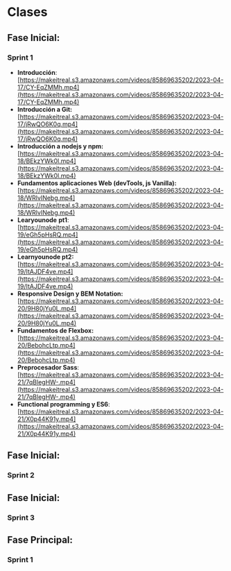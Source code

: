 # Clases

## Fase Inicial:

### Sprint 1

- **Introducción**:  [https://makeitreal.s3.amazonaws.com/videos/85869635202/2023-04-17/CY-EqZMMh.mp4](https://makeitreal.s3.amazonaws.com/videos/85869635202/2023-04-17/CY-EqZMMh.mp4)
- **Introducción a Git:** [https://makeitreal.s3.amazonaws.com/videos/85869635202/2023-04-17/jRwQO6K0q.mp4](https://makeitreal.s3.amazonaws.com/videos/85869635202/2023-04-17/jRwQO6K0q.mp4)
- **Introducción a nodejs y npm:** [https://makeitreal.s3.amazonaws.com/videos/85869635202/2023-04-18/BEkzYWk0l.mp4](https://makeitreal.s3.amazonaws.com/videos/85869635202/2023-04-18/BEkzYWk0l.mp4)
- **Fundamentos aplicaciones Web (devTools, js Vanilla):** [https://makeitreal.s3.amazonaws.com/videos/85869635202/2023-04-18/WRlvINebg.mp4](https://makeitreal.s3.amazonaws.com/videos/85869635202/2023-04-18/WRlvINebg.mp4)
- **Learyounode** **pt1**: [https://makeitreal.s3.amazonaws.com/videos/85869635202/2023-04-19/eGh5pHsRQ.mp4](https://makeitreal.s3.amazonaws.com/videos/85869635202/2023-04-19/eGh5pHsRQ.mp4)
- **Learnyounode pt2:** [https://makeitreal.s3.amazonaws.com/videos/85869635202/2023-04-19/ItAJDF4ve.mp4](https://makeitreal.s3.amazonaws.com/videos/85869635202/2023-04-19/ItAJDF4ve.mp4)
- **Responsive Design y BEM Notation:** [https://makeitreal.s3.amazonaws.com/videos/85869635202/2023-04-20/9H80jYu0L.mp4](https://makeitreal.s3.amazonaws.com/videos/85869635202/2023-04-20/9H80jYu0L.mp4)
- **Fundamentos de Flexbox:** [https://makeitreal.s3.amazonaws.com/videos/85869635202/2023-04-20/BebohcLtp.mp4](https://makeitreal.s3.amazonaws.com/videos/85869635202/2023-04-20/BebohcLtp.mp4)
- **Preprocesador Sass**: [https://makeitreal.s3.amazonaws.com/videos/85869635202/2023-04-21/7qBlegHW-.mp4](https://makeitreal.s3.amazonaws.com/videos/85869635202/2023-04-21/7qBlegHW-.mp4)
- **Functional programming y ES6**: [https://makeitreal.s3.amazonaws.com/videos/85869635202/2023-04-21/X0p44K91y.mp4](https://makeitreal.s3.amazonaws.com/videos/85869635202/2023-04-21/X0p44K91y.mp4)

## Fase Inicial:

### Sprint 2

## Fase Inicial:

### Sprint 3

## Fase Principal:

### Sprint 1
